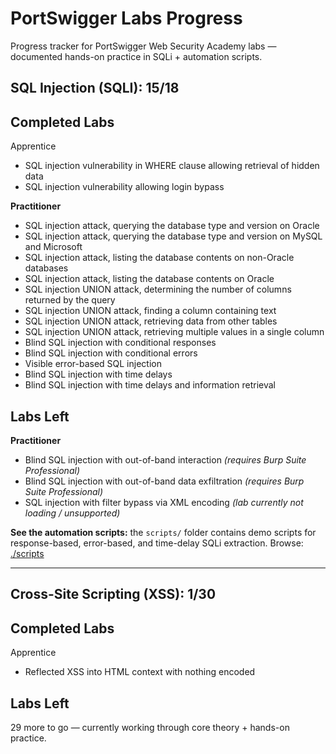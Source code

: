 # PortSwigger Labs Progress
Progress tracker for PortSwigger Web Security Academy labs — documented hands-on practice in SQLi + automation scripts.

## SQL Injection (SQLI): 15/18

## Completed Labs 

Apprentice
- SQL injection vulnerability in WHERE clause allowing retrieval of hidden data
- SQL injection vulnerability allowing login bypass

**Practitioner**
- SQL injection attack, querying the database type and version on Oracle
- SQL injection attack, querying the database type and version on MySQL and Microsoft  
- SQL injection attack, listing the database contents on non-Oracle databases  
- SQL injection attack, listing the database contents on Oracle  
- SQL injection UNION attack, determining the number of columns returned by the query  
- SQL injection UNION attack, finding a column containing text  
- SQL injection UNION attack, retrieving data from other tables  
- SQL injection UNION attack, retrieving multiple values in a single column  
- Blind SQL injection with conditional responses  
- Blind SQL injection with conditional errors  
- Visible error-based SQL injection  
- Blind SQL injection with time delays
- Blind SQL injection with time delays and information retrieval

## Labs Left

**Practitioner**
- Blind SQL injection with out-of-band interaction *(requires Burp Suite Professional)*
- Blind SQL injection with out-of-band data exfiltration *(requires Burp Suite Professional)*
- SQL injection with filter bypass via XML encoding *(lab currently not loading / unsupported)*

**See the automation scripts:** the `scripts/` folder contains demo scripts for response-based, error-based, and time-delay SQLi extraction. 
Browse: [./scripts](./scripts/)

---

## Cross-Site Scripting (XSS): 1/30

## Completed Labs

Apprentice
- Reflected XSS into HTML context with nothing encoded

## Labs Left
29 more to go — currently working through core theory + hands-on practice.

